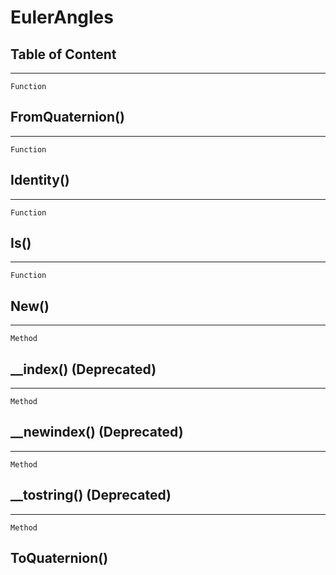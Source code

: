 EulerAngles
===========

Table of Content
---------------- 

<!-- toc -->

------------------------------------------------------------------------

`Function`

FromQuaternion()
----------------

------------------------------------------------------------------------

`Function`

Identity()
----------

------------------------------------------------------------------------

`Function`

Is()
----

------------------------------------------------------------------------

`Function`

New()
-----

------------------------------------------------------------------------

`Method`

\_\_index() (Deprecated)
------------------------

------------------------------------------------------------------------

`Method`

\_\_newindex() (Deprecated)
---------------------------

------------------------------------------------------------------------

`Method`

\_\_tostring() (Deprecated)
---------------------------

------------------------------------------------------------------------

`Method`

ToQuaternion()
--------------
